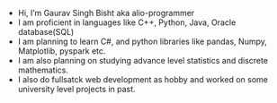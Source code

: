 - Hi, I’m Gaurav Singh Bisht aka alio-programmer
- I am proficient in languages like C++, Python, Java, Oracle database(SQL)
- I am planning to learn C#, and python libraries like pandas, Numpy, Matplotlib, pyspark etc.
- I am also planning on studying advance level statistics and discrete mathematics.
- I also do fullsatck web development as hobby and worked on some university level projects in past.
